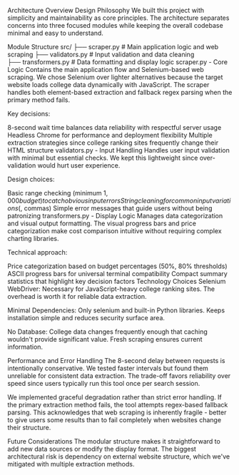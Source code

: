 Architecture Overview
Design Philosophy
We built this project with simplicity and maintainability as core principles. The architecture separates concerns into three focused modules while keeping the overall codebase minimal and easy to understand.

Module Structure
src/
├── scraper.py      # Main application logic and web scraping
├── validators.py   # Input validation and data cleaning  
├── transformers.py # Data formatting and display logic
scraper.py - Core Logic
Contains the main application flow and Selenium-based web scraping. We chose Selenium over lighter alternatives because the target website loads college data dynamically with JavaScript. The scraper handles both element-based extraction and fallback regex parsing when the primary method fails.

Key decisions:

8-second wait time balances data reliability with respectful server usage
Headless Chrome for performance and deployment flexibility
Multiple extraction strategies since college ranking sites frequently change their HTML structure
validators.py - Input Handling
Handles user input validation with minimal but essential checks. We kept this lightweight since over-validation would hurt user experience.

Design choices:

Basic range checking (minimum $1,000 budget) to catch obvious input errors
String cleaning for common input variations ($, commas)
Simple error messages that guide users without being patronizing
transformers.py - Display Logic
Manages data categorization and visual output formatting. The visual progress bars and price categorization make cost comparison intuitive without requiring complex charting libraries.

Technical approach:

Price categorization based on budget percentages (50%, 80% thresholds)
ASCII progress bars for universal terminal compatibility
Compact summary statistics that highlight key decision factors
Technology Choices
Selenium WebDriver: Necessary for JavaScript-heavy college ranking sites. The overhead is worth it for reliable data extraction.

Minimal Dependencies: Only selenium and built-in Python libraries. Keeps installation simple and reduces security surface area.

No Database: College data changes frequently enough that caching wouldn't provide significant value. Fresh scraping ensures current information.

Performance and Error Handling
The 8-second delay between requests is intentionally conservative. We tested faster intervals but found them unreliable for consistent data extraction. The trade-off favors reliability over speed since users typically run this tool once per search session.

We implemented graceful degradation rather than strict error handling. If the primary extraction method fails, the tool attempts regex-based fallback parsing. This acknowledges that web scraping is inherently fragile - better to give users some results than to fail completely when websites change their structure.

Future Considerations
The modular structure makes it straightforward to add new data sources or modify the display format. The biggest architectural risk is dependency on external website structure, which we've mitigated with multiple extraction methods.